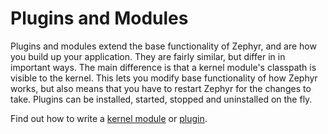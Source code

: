 # Plugins and Modules

Plugins and modules extend the base functionality of Zephyr, and are how you build up your application.
They are fairly similar, but differ in in important ways.
The main difference is that a kernel module's classpath is visible to the kernel.
This lets you modify base functionality of how Zephyr works, but also means that you have to restart Zephyr for the changes to take.
Plugins can be installed, started, stopped and uninstalled on the fly.

Find out how to write a [kernel module](/get-started/write-kernel-module) or [plugin](/get-started/write-plugin).